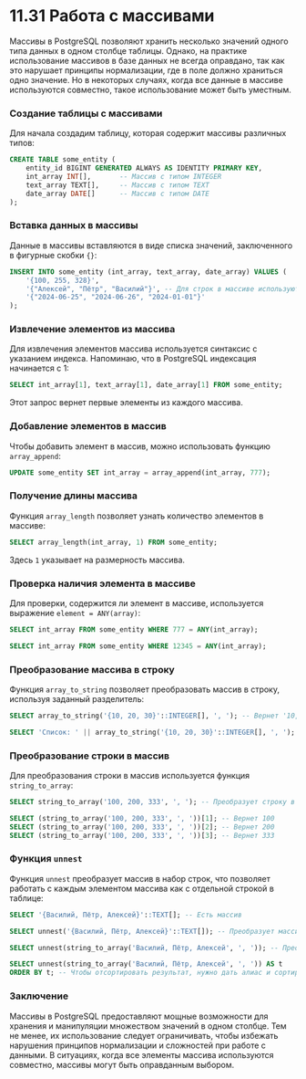 # 11.31 Работа с массивами

Массивы в PostgreSQL позволяют хранить несколько значений одного типа данных в одном столбце таблицы. Однако, на практике использование массивов в базе данных не всегда оправдано, так как это нарушает принципы нормализации, где в поле должно храниться одно значение. Но в некоторых случаях, когда все данные в массиве используются совместно, такое использование может быть уместным.

### Создание таблицы с массивами

Для начала создадим таблицу, которая содержит массивы различных типов:

```sql
CREATE TABLE some_entity (
    entity_id BIGINT GENERATED ALWAYS AS IDENTITY PRIMARY KEY,
    int_array INT[],       -- Массив с типом INTEGER
    text_array TEXT[],     -- Массив с типом TEXT
    date_array DATE[]      -- Массив с типом DATE
);
```

### Вставка данных в массивы

Данные в массивы вставляются в виде списка значений, заключенного в фигурные скобки `{}`:

```sql
INSERT INTO some_entity (int_array, text_array, date_array) VALUES (
    '{100, 255, 328}',
    '{"Алексей", "Пётр", "Василий"}', -- Для строк в массиве используются двойные кавычки
    '{"2024-06-25", "2024-06-26", "2024-01-01"}'
);
```

### Извлечение элементов из массива

Для извлечения элементов массива используется синтаксис с указанием индекса. Напоминаю, что в PostgreSQL индексация начинается с 1:

```sql
SELECT int_array[1], text_array[1], date_array[1] FROM some_entity;
```

Этот запрос вернет первые элементы из каждого массива.

### Добавление элементов в массив

Чтобы добавить элемент в массив, можно использовать функцию `array_append`:

```sql
UPDATE some_entity SET int_array = array_append(int_array, 777);
```

### Получение длины массива

Функция `array_length` позволяет узнать количество элементов в массиве:

```sql
SELECT array_length(int_array, 1) FROM some_entity;
```

Здесь `1` указывает на размерность массива.

### Проверка наличия элемента в массиве

Для проверки, содержится ли элемент в массиве, используется выражение `element = ANY(array)`:

```sql
SELECT int_array FROM some_entity WHERE 777 = ANY(int_array);

SELECT int_array FROM some_entity WHERE 12345 = ANY(int_array);
```

### Преобразование массива в строку

Функция `array_to_string` позволяет преобразовать массив в строку, используя заданный разделитель:

```sql
SELECT array_to_string('{10, 20, 30}'::INTEGER[], ', '); -- Вернет '10, 20, 30'

SELECT 'Список: ' || array_to_string('{10, 20, 30}'::INTEGER[], ', '); -- Вернет 'Список: 10, 20, 30'
```

### Преобразование строки в массив

Для преобразования строки в массив используется функция `string_to_array`:

```sql
SELECT string_to_array('100, 200, 333', ', '); -- Преобразует строку в массив

SELECT (string_to_array('100, 200, 333', ', '))[1]; -- Вернет 100
SELECT (string_to_array('100, 200, 333', ', '))[2]; -- Вернет 200
SELECT (string_to_array('100, 200, 333', ', '))[3]; -- Вернет 333
```

### Функция `unnest`

Функция `unnest` преобразует массив в набор строк, что позволяет работать с каждым элементом массива как с отдельной строкой в таблице:

```sql
SELECT '{Василий, Пётр, Алексей}'::TEXT[]; -- Есть массив

SELECT unnest('{Василий, Пётр, Алексей}'::TEXT[]); -- Преобразует массив в таблицу с тремя строками

SELECT unnest(string_to_array('Василий, Пётр, Алексей', ', ')); -- Преобразует строку в массив, затем в таблицу строк

SELECT unnest(string_to_array('Василий, Пётр, Алексей', ', ')) AS t
ORDER BY t; -- Чтобы отсортировать результат, нужно дать алиас и сортировать по нему
```

### Заключение

Массивы в PostgreSQL предоставляют мощные возможности для хранения и манипуляции множеством значений в одном столбце. Тем не менее, их использование следует ограничивать, чтобы избежать нарушения принципов нормализации и сложностей при работе с данными. В ситуациях, когда все элементы массива используются совместно, массивы могут быть оправданным выбором.
